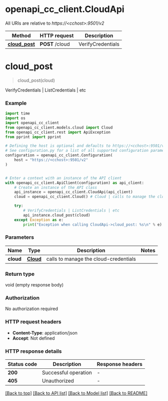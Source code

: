 # openapi_cc_client.CloudApi

All URIs are relative to *https://&lt;cchost&gt;:9501/v2*

Method | HTTP request | Description
------------- | ------------- | -------------
[**cloud_post**](CloudApi.md#cloud_post) | **POST** /cloud | VerifyCredentials | ListCredentials | etc


# **cloud_post**
> cloud_post(cloud)

VerifyCredentials | ListCredentials | etc

### Example

```python
import time
import os
import openapi_cc_client
from openapi_cc_client.models.cloud import Cloud
from openapi_cc_client.rest import ApiException
from pprint import pprint

# Defining the host is optional and defaults to https://<cchost>:9501/v2
# See configuration.py for a list of all supported configuration parameters.
configuration = openapi_cc_client.Configuration(
    host = "https://<cchost>:9501/v2"
)


# Enter a context with an instance of the API client
with openapi_cc_client.ApiClient(configuration) as api_client:
    # Create an instance of the API class
    api_instance = openapi_cc_client.CloudApi(api_client)
    cloud = openapi_cc_client.Cloud() # Cloud | calls to manage the cloud-credentials

    try:
        # VerifyCredentials | ListCredentials | etc
        api_instance.cloud_post(cloud)
    except Exception as e:
        print("Exception when calling CloudApi->cloud_post: %s\n" % e)
```



### Parameters

Name | Type | Description  | Notes
------------- | ------------- | ------------- | -------------
 **cloud** | [**Cloud**](Cloud.md)| calls to manage the cloud-credentials | 

### Return type

void (empty response body)

### Authorization

No authorization required

### HTTP request headers

 - **Content-Type**: application/json
 - **Accept**: Not defined

### HTTP response details
| Status code | Description | Response headers |
|-------------|-------------|------------------|
**200** | Successful operation |  -  |
**405** | Unauthorized |  -  |

[[Back to top]](#) [[Back to API list]](../README.md#documentation-for-api-endpoints) [[Back to Model list]](../README.md#documentation-for-models) [[Back to README]](../README.md)

